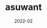 ---
title: 'asuwant'
date: '2022-02'
skills: 'nodejs,react,express'
description: 'News API를 이용, 뉴스를 골라보는 웹 앱.'
feGithubUrl: 'https://github.com/babyazalea/asuwant-frontend'
beGithubUrl: 'https://github.com/babyazalea/asuwant-backend'
serviceUrl: 'https://babyazalea.github.io/asuwant-frontend/'
---
